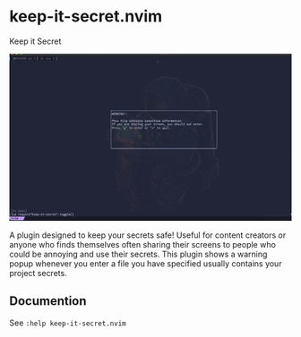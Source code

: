 # keep-it-secret.nvim

Keep it Secret

![demo](images/demo.png)

A plugin designed to keep your secrets safe! Useful for content creators or
anyone who finds themselves often sharing their screens to people who could be
annoying and use their secrets. This plugin shows a warning popup whenever
you enter a file you have specified usually contains your project secrets.

## Documention

See `:help keep-it-secret.nvim`
